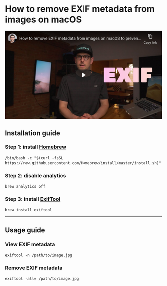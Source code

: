 <!--
Title: How to remove EXIF metadata from images on macOS
Description: Learn how to remove EXIF metadata from images on macOS.
Author: Sun Knudsen <https://github.com/sunknudsen>
Contributors: Sun Knudsen <https://github.com/sunknudsen>
Reviewers:
Publication date: 2020-06-25T00:00:00.000Z
-->

# How to remove EXIF metadata from images on macOS

[![How to remove EXIF metadata from images on macOS - YouTube](how-to-remove-exif-metadata-from-images-on-macos.png)](https://www.youtube.com/watch?v=mVMGiMFGgsU "How to remove EXIF metadata from images on macOS - YouTube")

## Installation guide

### Step 1: install [Homebrew](https://brew.sh/)

```shell
/bin/bash -c "$(curl -fsSL https://raw.githubusercontent.com/Homebrew/install/master/install.sh)"
```

### Step 2: disable analytics

```shell
brew analytics off
```

### Step 3: install [ExifTool](https://exiftool.org/)

```shell
brew install exiftool
```

---

## Usage guide

### View EXIF metadata

```shell
exiftool -n /path/to/image.jpg
```

### Remove EXIF metadata

```shell
exiftool -all= /path/to/image.jpg
```
